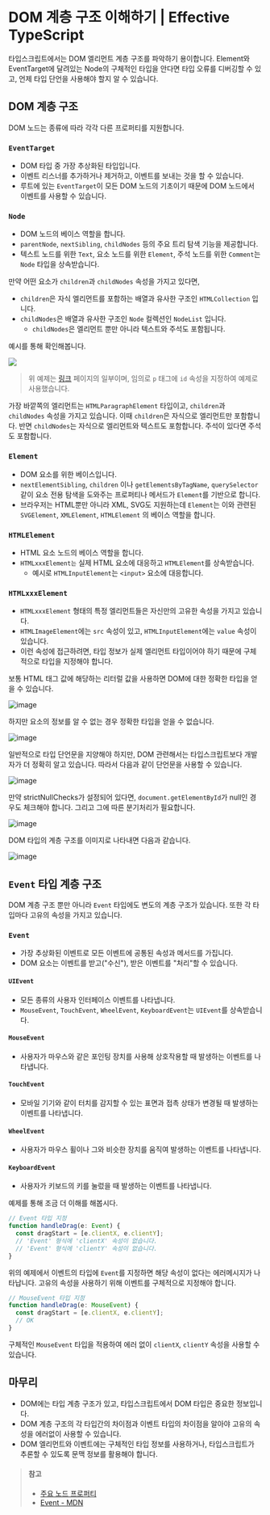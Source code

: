 # DOM 계층 구조 이해하기 | Effective TypeScript

타입스크립트에서는 DOM 엘리먼트 계층 구조를 파악하기 용이합니다.
Element와 EventTarget에 달려있는 Node의 구체적인 타입을 안다면 타입 오류를 디버깅할 수 있고, 언제 타입 단언을 사용해야 할지 알 수 있습니다.

## DOM 계층 구조

DOM 노드는 종류에 따라 각각 다른 프로퍼티를 지원합니다.

### `EventTarget`

- DOM 타입 중 가장 추상화된 타입입니다.
- 이벤트 리스너를 추가하거나 제거하고, 이벤트를 보내는 것을 할 수 있습니다.
- 루트에 있는 `EventTarget`이 모든 DOM 노드의 기초이기 때문에 DOM 노드에서 이벤트를 사용할 수 있습니다.

### `Node`

- DOM 노드의 베이스 역할을 합니다.
- `parentNode`, `nextSibling`, `childNodes` 등의 주요 트리 탐색 기능을 제공합니다.
- 텍스트 노드를 위한 `Text`, 요소 노드를 위한 `Element`, 주석 노드를 위한 `Comment`는 `Node` 타입을 상속받습니다.

만약 어떤 요소가 `children`과 `childNodes` 속성을 가지고 있다면,

- `children`은 자식 엘리먼트를 포함하는 배열과 유사한 구조인 `HTMLCollection` 입니다.
- `childNodes`은 배열과 유사한 구조인 `Node` 컬렉션인 `NodeList` 입니다.
  - `childNodes`은 엘리먼트 뿐만 아니라 텍스트와 주석도 포함됩니다.

예시를 통해 확인해봅니다.

![](https://hackmd.io/_uploads/SkZBf19i2.png)

> 위 예제는 [링크](https://ko.javascript.info/basic-dom-node-properties) 페이지의 일부이며, 임의로 `p` 태그에 `id` 속성을 지정하여 예제로 사용했습니다.

가장 바깥쪽의 엘리먼트는 `HTMLParagraphElement` 타입이고, `children`과 `childNodes` 속성을 가지고 있습니다.
이때 `children`은 자식으로 엘리먼트만 포함합니다.
반면 `childNodes`는 자식으로 엘리먼트와 텍스트도 포함합니다. 주석이 있다면 주석도 포함합니다.

### `Element`

- DOM 요소를 위한 베이스입니다.
- `nextElementSibling`, `children` 이나 `getElementsByTagName`, `querySelector` 같이 요소 전용 탐색을 도와주는 프로퍼티나 메서드가 `Element`를 기반으로 합니다.
- 브라우저는 HTML뿐만 아니라 XML, SVG도 지원하는데 `Element`는 이와 관련된 `SVGElement`, `XMLElement`, `HTMLElement` 의 베이스 역할을 합니다.

### `HTMLElement`

- HTML 요소 노드의 베이스 역할을 합니다.
- `HTMLxxxElement는` 실제 HTML 요소에 대응하고 `HTMLElement`를 상속받습니다.
  - 예시로 `HTMLInputElement`는 `<input>` 요소에 대응합니다.

### `HTMLxxxElement`

- `HTMLxxxElement` 형태의 특정 엘리먼트들은 자신만의 고유한 속성을 가지고 있습니다.
- `HTMLImageElement`에는 `src` 속성이 있고, `HTMLInputElement`에는 `value` 속성이 있습니다.
- 이런 속성에 접근하려면, 타입 정보가 실제 엘리먼트 타입이어야 하기 때문에 구체적으로 타입을 지정해야 합니다.

보통 HTML 태그 값에 해당하는 리터럴 값을 사용하면 DOM에 대한 정확한 타입을 얻을 수 있습니다.

![image](https://github.com/Bori-github/Effective_TypeScript/assets/85009583/ec114c87-8c71-4036-9233-1bbf12c3d6f4)

하지만 요소의 정보를 알 수 없는 경우 정확한 타입을 얻을 수 없습니다.

![image](https://github.com/Bori-github/Effective_TypeScript/assets/85009583/3cb0be8f-9b6e-4cb3-ac0d-d1b0fd62a724)

일반적으로 타입 단언문을 지양해야 하지만, DOM 관련해서는 타입스크립트보다 개발자가 더 정확히 알고 있습니다. 따라서 다음과 같이 단언문을 사용할 수 있습니다.

![image](https://github.com/Bori-github/Effective_TypeScript/assets/85009583/93892b46-4cb6-45c8-a609-68170d146357)

만약 strictNullChecks가 설정되어 있다면, `document.getElementById`가 null인 경우도 체크해야 합니다. 그리고 그에 따른 분기처리가 필요합니다.

![image](https://github.com/Bori-github/Effective_TypeScript/assets/85009583/f2b201fd-1172-45a8-933a-ecb00281abbf)

DOM 타입의 계층 구조를 이미지로 나타내면 다음과 같습니다.

![image](https://github.com/Bori-github/Effective_TypeScript/assets/85009583/04e6d706-91cf-4d91-b3c7-7250c9dc8d3c)

## `Event` 타입 계층 구조

DOM 계층 구조 뿐만 아니라 `Event` 타입에도 변도의 계층 구조가 있습니다. 또한 각 타입마다 고유의 속성을 가지고 있습니다.

### `Event`

- 가장 추상화된 이벤트로 모든 이벤트에 공통된 속성과 메서드를 가집니다.
- DOM 요소는 이벤트를 받고("수신"), 받은 이벤트를 "처리"할 수 있습니다.

#### `UIEvent`

- 모든 종류의 사용자 인터페이스 이벤트를 나타냅니다.
- `MouseEvent`, `TouchEvent`, `WheelEvent`, `KeyboardEvent`는 `UIEvent`를 상속받습니다.

#### `MouseEvent`

- 사용자가 마우스와 같은 포인팅 장치를 사용해 상호작용할 때 발생하는 이벤트를 나타냅니다.

#### `TouchEvent`

- 모바일 기기와 같이 터치를 감지할 수 있는 표면과 접촉 상태가 변경될 때 발생하는 이벤트를 나타냅니다.

#### `WheelEvent`

- 사용자가 마우스 휠이나 그와 비슷한 장치를 움직여 발생하는 이벤트를 나타냅니다.

#### `KeyboardEvent`

- 사용자가 키보드의 키를 눌렀을 때 발생하는 이벤트를 나타냅니다.

예제를 통해 조금 더 이해를 해봅시다.

```typescript
// Event 타입 지정
function handleDrag(e: Event) {
  const dragStart = [e.clientX, e.clientY];
  // 'Event' 형식에 'clientX' 속성이 없습니다.
  // 'Event' 형식에 'clientY' 속성이 없습니다.
}
```

위의 예제에서 이벤트의 타입에 `Event`를 지정하면 해당 속성이 없다는 에러메시지가 나타납니다.
고유의 속성을 사용하기 위해 이벤트를 구체적으로 지정해야 합니다.

```typescript
// MouseEvent 타입 지정
function handleDrag(e: MouseEvent) {
  const dragStart = [e.clientX, e.clientY];
  // OK
}
```

구체적인 `MouseEvent` 타입을 적용하여 에러 없이 `clientX`, `clientY` 속성을 사용할 수 있습니다.

## 마무리

- DOM에는 타입 계층 구조가 있고, 타입스크립트에서 DOM 타입은 중요한 정보입니다.
- DOM 계층 구조의 각 타입간의 차이점과 이벤트 타입의 차이점을 알아야 고유의 속성을 에러없이 사용할 수 있습니다.
- DOM 엘리먼트와 이벤트에는 구체적인 타입 정보를 사용하거나, 타입스크립트가 추론할 수 있도록 문맥 정보를 활용해야 합니다.

> #### 참고
>
> - [주요 노드 프로퍼티](https://ko.javascript.info/basic-dom-node-properties)
> - [Event - MDN](https://developer.mozilla.org/ko/docs/Web/API/Event)

